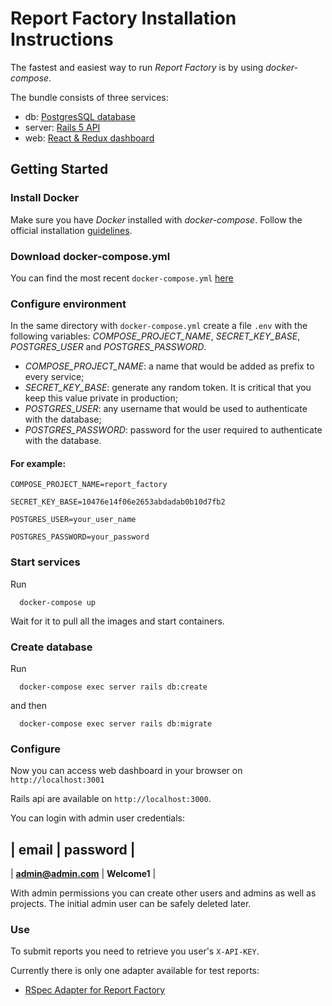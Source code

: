 # Report Factory Installation Instructions

The fastest and easiest way to run *Report Factory* is by using *docker-compose*.

The bundle consists of three services:

  - db: [PostgresSQL database](https://hub.docker.com/_/postgres/)
  - server: [Rails 5 API](https://hub.docker.com/r/reportfactory/server/)
  - web: [React & Redux dashboard](https://hub.docker.com/r/reportfactory/web/)

## Getting Started

### Install Docker

Make sure you have *Docker* installed with *docker-compose*. Follow the official installation [guidelines](https://docs.docker.com/compose/install/).

### Download docker-compose.yml

You can find the most recent `docker-compose.yml` [here](https://raw.githubusercontent.com/igor-starostenko/report_factory/master/setup/docker-compose.yml)

### Configure environment

In the same directory with `docker-compose.yml` create a file `.env` with the following variables:
*COMPOSE_PROJECT_NAME*, *SECRET_KEY_BASE*, *POSTGRES_USER* and *POSTGRES_PASSWORD*.

 - *COMPOSE_PROJECT_NAME*: a name that would be added as prefix to every service;
 - *SECRET_KEY_BASE*: generate any random token. It is critical that you keep this value private in production;
 - *POSTGRES_USER*: any username that would be used to authenticate with the database;
 - *POSTGRES_PASSWORD*: password for the user required to authenticate with the database.

#### For example:

```
COMPOSE_PROJECT_NAME=report_factory

SECRET_KEY_BASE=10476e14f06e2653abdadab0b10d7fb2

POSTGRES_USER=your_user_name

POSTGRES_PASSWORD=your_password
```

### Start services

Run

```
  docker-compose up
```
Wait for it to pull all the images and start containers.

### Create database

Run

```
  docker-compose exec server rails db:create
```

and then

```
  docker-compose exec server rails db:migrate
```

### Configure

Now you can access web dashboard in your browser on `http://localhost:3001`

Rails api are available on `http://localhost:3000`.

You can login with admin user credentials:

| email               | password     |
-------------------------------------
| **admin@admin.com** | **Welcome1** |

With admin permissions you can create other users and admins as well as projects. The initial admin user can be safely deleted later.

### Use

To submit reports you need to retrieve you user's `X-API-KEY`.

Currently there is only one adapter available for test reports:

 - [RSpec Adapter for Report Factory](https://github.com/igor-starostenko/report_factory-rspec)

